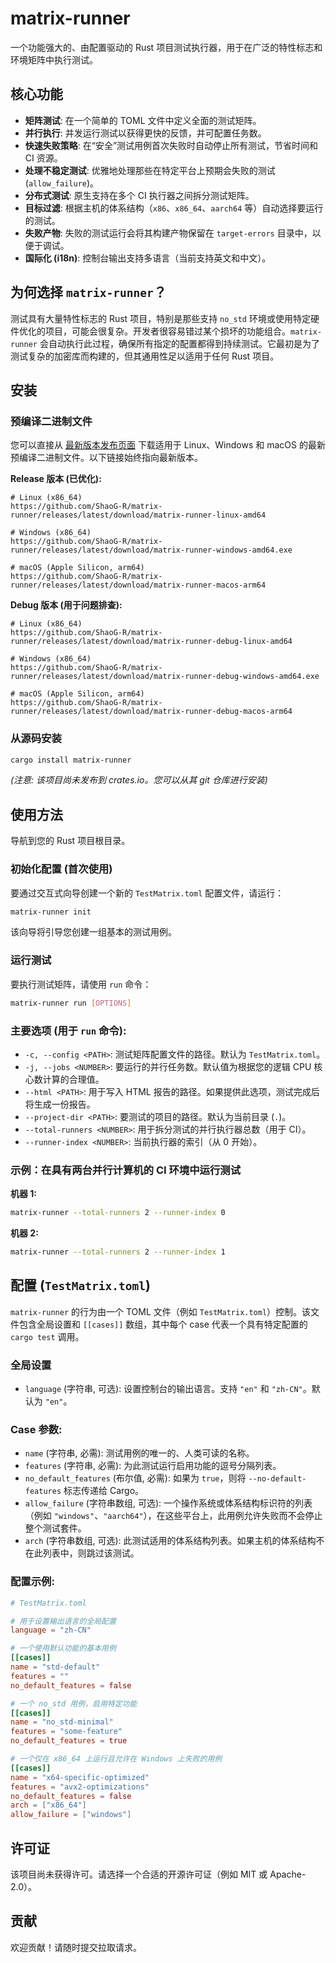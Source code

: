 # matrix-runner

一个功能强大的、由配置驱动的 Rust 项目测试执行器，用于在广泛的特性标志和环境矩阵中执行测试。

## 核心功能

- **矩阵测试**: 在一个简单的 TOML 文件中定义全面的测试矩阵。
- **并行执行**: 并发运行测试以获得更快的反馈，并可配置任务数。
- **快速失败策略**: 在“安全”测试用例首次失败时自动停止所有测试，节省时间和 CI 资源。
- **处理不稳定测试**: 优雅地处理那些在特定平台上预期会失败的测试 (`allow_failure`)。
- **分布式测试**: 原生支持在多个 CI 执行器之间拆分测试矩阵。
- **目标过滤**: 根据主机的体系结构（`x86`、`x86_64`、`aarch64` 等）自动选择要运行的测试。
- **失败产物**: 失败的测试运行会将其构建产物保留在 `target-errors` 目录中，以便于调试。
- **国际化 (i18n)**: 控制台输出支持多语言（当前支持英文和中文）。

## 为何选择 `matrix-runner`？

测试具有大量特性标志的 Rust 项目，特别是那些支持 `no_std` 环境或使用特定硬件优化的项目，可能会很复杂。开发者很容易错过某个损坏的功能组合。`matrix-runner` 会自动执行此过程，确保所有指定的配置都得到持续测试。它最初是为了测试复杂的加密库而构建的，但其通用性足以适用于任何 Rust 项目。

## 安装

### 预编译二进制文件

您可以直接从 [最新版本发布页面](https://github.com/ShaoG-R/matrix-runner/releases/latest) 下载适用于 Linux、Windows 和 macOS 的最新预编译二进制文件。以下链接始终指向最新版本。

**Release 版本 (已优化):**
```
# Linux (x86_64)
https://github.com/ShaoG-R/matrix-runner/releases/latest/download/matrix-runner-linux-amd64

# Windows (x86_64)
https://github.com/ShaoG-R/matrix-runner/releases/latest/download/matrix-runner-windows-amd64.exe

# macOS (Apple Silicon, arm64)
https://github.com/ShaoG-R/matrix-runner/releases/latest/download/matrix-runner-macos-arm64
```

**Debug 版本 (用于问题排查):**
```
# Linux (x86_64)
https://github.com/ShaoG-R/matrix-runner/releases/latest/download/matrix-runner-debug-linux-amd64

# Windows (x86_64)
https://github.com/ShaoG-R/matrix-runner/releases/latest/download/matrix-runner-debug-windows-amd64.exe

# macOS (Apple Silicon, arm64)
https://github.com/ShaoG-R/matrix-runner/releases/latest/download/matrix-runner-debug-macos-arm64
```

### 从源码安装

```bash
cargo install matrix-runner
```

*(注意: 该项目尚未发布到 crates.io。您可以从其 git 仓库进行安装)*

## 使用方法

导航到您的 Rust 项目根目录。

### 初始化配置 (首次使用)
要通过交互式向导创建一个新的 `TestMatrix.toml` 配置文件，请运行：
```bash
matrix-runner init
```
该向导将引导您创建一组基本的测试用例。

### 运行测试
要执行测试矩阵，请使用 `run` 命令：
```bash
matrix-runner run [OPTIONS]
```

### 主要选项 (用于 `run` 命令):

- `-c, --config <PATH>`: 测试矩阵配置文件的路径。默认为 `TestMatrix.toml`。
- `-j, --jobs <NUMBER>`: 要运行的并行任务数。默认值为根据您的逻辑 CPU 核心数计算的合理值。
- `--html <PATH>`: 用于写入 HTML 报告的路径。如果提供此选项，测试完成后将生成一份报告。
- `--project-dir <PATH>`: 要测试的项目的路径。默认为当前目录 (`.`)。
- `--total-runners <NUMBER>`: 用于拆分测试的并行执行器总数（用于 CI）。
- `--runner-index <NUMBER>`: 当前执行器的索引（从 0 开始）。

### 示例：在具有两台并行计算机的 CI 环境中运行测试

**机器 1:**
```bash
matrix-runner --total-runners 2 --runner-index 0
```

**机器 2:**
```bash
matrix-runner --total-runners 2 --runner-index 1
```

## 配置 (`TestMatrix.toml`)

`matrix-runner` 的行为由一个 TOML 文件（例如 `TestMatrix.toml`）控制。该文件包含全局设置和 `[[cases]]` 数组，其中每个 case 代表一个具有特定配置的 `cargo test` 调用。

### 全局设置

- `language` (字符串, 可选): 设置控制台的输出语言。支持 `"en"` 和 `"zh-CN"`。默认为 `"en"`。

### Case 参数:

- `name` (字符串, 必需): 测试用例的唯一的、人类可读的名称。
- `features` (字符串, 必需): 为此测试运行启用功能的逗号分隔列表。
- `no_default_features` (布尔值, 必需): 如果为 `true`，则将 `--no-default-features` 标志传递给 Cargo。
- `allow_failure` (字符串数组, 可选): 一个操作系统或体系结构标识符的列表（例如 `"windows"`、`"aarch64"`），在这些平台上，此用例允许失败而不会停止整个测试套件。
- `arch` (字符串数组, 可选): 此测试适用的体系结构列表。如果主机的体系结构不在此列表中，则跳过该测试。

### 配置示例:

```toml
# TestMatrix.toml

# 用于设置输出语言的全局配置
language = "zh-CN"

# 一个使用默认功能的基本用例
[[cases]]
name = "std-default"
features = ""
no_default_features = false

# 一个 no_std 用例，启用特定功能
[[cases]]
name = "no_std-minimal"
features = "some-feature"
no_default_features = true

# 一个仅在 x86_64 上运行且允许在 Windows 上失败的用例
[[cases]]
name = "x64-specific-optimized"
features = "avx2-optimizations"
no_default_features = false
arch = ["x86_64"]
allow_failure = ["windows"]
```

## 许可证

该项目尚未获得许可。请选择一个合适的开源许可证（例如 MIT 或 Apache-2.0）。

## 贡献

欢迎贡献！请随时提交拉取请求。 